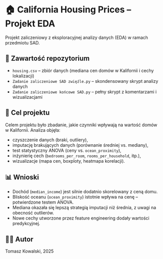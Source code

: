 # 🏠 California Housing Prices – Projekt EDA

Projekt zaliczeniowy z eksploracyjnej analizy danych (EDA) w ramach przedmiotu SAD.

## 📁 Zawartość repozytorium

- `housing.csv` – zbiór danych (mediana cen domów w Kalifornii i cechy lokalizacji)
- `Zadanie zaliczeniowe SAD zwięźle.py` – skondensowany skrypt analizy danych
- `Zadanie zaliczeniowe końcowe SAD.py` – pełny skrypt z komentarzami i wizualizacjami

## 🎯 Cel projektu

Celem projektu było zbadanie, jakie czynniki wpływają na wartość domów w Kalifornii. Analiza objęła:

- czyszczenie danych (braki, outliery),
- imputację brakujących danych (porównanie średniej vs. mediany),
- test statystyczny ANOVA (ceny vs. `ocean_proximity`),
- inżynierię cech (`bedrooms_per_room`, `rooms_per_household`, itp.),
- wizualizacje (mapa cen, boxploty, heatmapa korelacji).

## 📊 Wnioski

- Dochód (`median_income`) jest silnie dodatnio skorelowany z ceną domu.
- Bliskość oceanu (`ocean_proximity`) istotnie wpływa na cenę – potwierdzone testem ANOVA.
- Mediana okazała się lepszą strategią imputacji niż średnia, z uwagi na obecność outlierów.
- Nowe cechy utworzone przez feature engineering dodały wartości predykcyjnej.

## 👨‍💻 Autor

Tomasz Kowalski, 2025